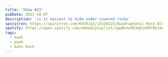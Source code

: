 ```yaml
---
title: 'Show #23'
pubDate: 2021-10-07
description: 'is it easiest to hide under covered rocks'
spinitron: https://spinitron.com/KUCR/pl/14330225/Quadraphonic-Rock-Block
spotify: https://open.spotify.com/embed/playlist/1ppNxtwFK3qb1nM5fBk1bu
tags:
  - hook
  - punk
  - kate bush
---
```

